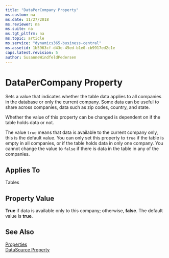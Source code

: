 ```yaml
---
title: "DataPerCompany Property"
ms.custom: na
ms.date: 11/27/2018
ms.reviewer: na
ms.suite: na
ms.tgt_pltfrm: na
ms.topic: article
ms.service: "dynamics365-business-central"
ms.assetid: 1b5963cf-d43e-45ed-b1e0-cb9917ed2c1e
caps.latest.revision: 5
author: SusanneWindfeldPedersen
---
```


# DataPerCompany Property
Sets a value that indicates whether the table data applies to all companies in the database or only the current company. Some data can be useful to share across companies, data such as zip codes, country, and state.

Whether the value of this property can be changed is dependent on if the table holds data or not.

The value `true` means that data is available to the current company only, this is the default value. You can only set this property to `true` if the table is empty in all companies, or if the table holds data in only one company. You cannot change the value to `false` if there is data in the table in any of the companies. 
 
## Applies To
Tables  
  
## Property Value  
**True** if data is available only to this company; otherwise, **false**. The default value is **true**.  
  
## See Also  
[Properties](devenv-properties.md)  
[DataSource Property](devenv-datasource-property.md)  